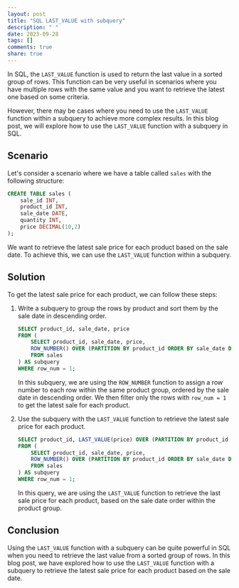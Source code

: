 ```yaml
---
layout: post
title: "SQL LAST_VALUE with subquery"
description: " "
date: 2023-09-28
tags: []
comments: true
share: true
---
```


In SQL, the `LAST_VALUE` function is used to return the last value in a sorted group of rows. This function can be very useful in scenarios where you have multiple rows with the same value and you want to retrieve the latest one based on some criteria.

However, there may be cases where you need to use the `LAST_VALUE` function within a subquery to achieve more complex results. In this blog post, we will explore how to use the `LAST_VALUE` function with a subquery in SQL.

## Scenario

Let's consider a scenario where we have a table called `sales` with the following structure:

```sql
CREATE TABLE sales (
    sale_id INT,
    product_id INT,
    sale_date DATE,
    quantity INT,
    price DECIMAL(10,2)
);
```

We want to retrieve the latest sale price for each product based on the sale date. To achieve this, we can use the `LAST_VALUE` function within a subquery.

## Solution

To get the latest sale price for each product, we can follow these steps:

1. Write a subquery to group the rows by product and sort them by the sale date in descending order.
   
   ```sql
   SELECT product_id, sale_date, price
   FROM (
       SELECT product_id, sale_date, price, 
       ROW_NUMBER() OVER (PARTITION BY product_id ORDER BY sale_date DESC) AS row_num
       FROM sales
   ) AS subquery
   WHERE row_num = 1;
   ```

   In this subquery, we are using the `ROW_NUMBER` function to assign a row number to each row within the same product group, ordered by the sale date in descending order. We then filter only the rows with `row_num = 1` to get the latest sale for each product.

2. Use the subquery with the `LAST_VALUE` function to retrieve the latest sale price for each product.

   ```sql
   SELECT product_id, LAST_VALUE(price) OVER (PARTITION BY product_id ORDER BY sale_date DESC) AS last_sale_price
   FROM (
       SELECT product_id, sale_date, price, 
       ROW_NUMBER() OVER (PARTITION BY product_id ORDER BY sale_date DESC) AS row_num
       FROM sales
   ) AS subquery
   WHERE row_num = 1;
   ```
   
   In this query, we are using the `LAST_VALUE` function to retrieve the last sale price for each product, based on the sale date order within the product group.

## Conclusion
Using the `LAST_VALUE` function with a subquery can be quite powerful in SQL when you need to retrieve the last value from a sorted group of rows. In this blog post, we have explored how to use the `LAST_VALUE` function with a subquery to retrieve the latest sale price for each product based on the sale date.